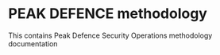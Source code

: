 # PEAK DEFENCE methodology
This contains Peak Defence Security Operations methodology documentation
